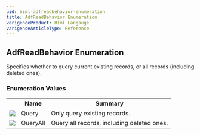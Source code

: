 ```yaml
---
uid: biml-adfreadbehavior-enumeration
title: AdfReadBehavior Enumeration
varigenceProduct: Biml Langauge
varigenceArticleType: Reference
---
```


## AdfReadBehavior Enumeration<div class="LanguageSummary"><div class ="SummaryItem">Specifies whether to query current existing records, or all records (including deleted ones).</div></div><div class="EnumValueGroup">### Enumeration Values<table id="EnumValue" class="MemberList"><tbody><tr><th class="MemberTypeIconColumnHeader">&nbsp;</th><th class="MemberNameColumnHeader">Name</th><th class="MemberSummaryColumnHeader">Summary</th></tr><tr class="cd0"><td align="center" class="MemberTypeIcon"><img src="enumValue.png"></img></td><td class="MemberName">Query</td><td class="MemberSummary"><div class ="SummaryItem">Only query existing records.</div></td></tr><tr class="cd1"><td align="center" class="MemberTypeIcon"><img src="enumValue.png"></img></td><td class="MemberName">QueryAll</td><td class="MemberSummary"><div class ="SummaryItem">Query all records, including deleted ones.</div></td></tr></tbody></table></div>
